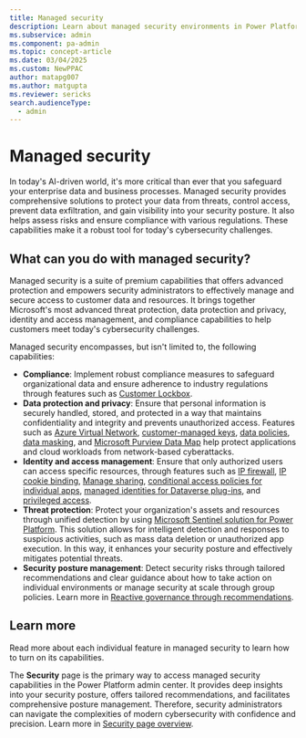```yaml
---
title: Managed security
description: Learn about managed security environments in Power Platform admin center.
ms.subservice: admin
ms.component: pa-admin
ms.topic: concept-article
ms.date: 03/04/2025
ms.custom: NewPPAC
author: matapg007
ms.author: matgupta
ms.reviewer: sericks
search.audienceType: 
  - admin
---
```


# Managed security

In today's AI-driven world, it's more critical than ever that you safeguard your enterprise data and business processes. Managed security provides comprehensive solutions to protect your data from threats, control access, prevent data exfiltration, and gain visibility into your security posture. It also helps assess risks and ensure compliance with various regulations. These capabilities make it a robust tool for today's cybersecurity challenges.

## What can you do with managed security?

Managed security is a suite of premium capabilities that offers advanced protection and empowers security administrators to effectively manage and secure access to customer data and resources. It brings together Microsoft's most advanced threat protection, data protection and privacy, identity and access management, and compliance capabilities to help customers meet today's cybersecurity challenges.

Managed security encompasses, but isn't limited to, the following capabilities:

- **Compliance**: Implement robust compliance measures to safeguard organizational data and ensure adherence to industry regulations through features such as [Customer Lockbox](../about-lockbox.md).
- **Data protection and privacy**: Ensure that personal information is securely handled, stored, and protected in a way that maintains confidentiality and integrity and prevents unauthorized access. Features such as [Azure Virtual Network](../vnet-support-overview.md), [customer-managed keys](../customer-managed-key.md), [data policies](../managed-environment-data-policies.md), [data masking](../create-manage-masking-rules.md), and [Microsoft Purview Data Map](/purview/register-scan-dataverse?) help protect applications and cloud workloads from network-based cyberattacks.
- **Identity and access management**: Ensure that only authorized users can access specific resources, through features such as [IP firewall](../ip-firewall.md), [IP cookie binding](../block-cookie-replay-attack.md), [Manage sharing](../managed-environment-sharing-limits.md), [conditional access policies for individual apps](/power-platform-release-plan/2022wave1/power-apps/conditional-access-policies-individual-power-apps), [managed identities for Dataverse plug-ins](../managed-identity-overview.md), and [privileged access](access-control.md).
- **Threat protection**: Protect your organization's assets and resources through unified detection by using [Microsoft Sentinel solution for Power Platform](/azure/sentinel/business-applications/power-platform-solution-overview). This solution allows for intelligent detection and responses to suspicious activities, such as mass data deletion or unauthorized app execution. In this way, it enhances your security posture and effectively mitigates potential threats.
- **Security posture management**: Detect security risks through tailored recommendations and clear guidance about how to take action on individual environments or manage security at scale through group policies. Learn more in [Reactive governance through recommendations](security-overview.md#reactive-governance-through-recommendations).

## Learn more

Read more about each individual feature in managed security to learn how to turn on its capabilities.

The **Security** page is the primary way to access managed security capabilities in the Power Platform admin center. It provides deep insights into your security posture, offers tailored recommendations, and facilitates comprehensive posture management. Therefore, security administrators can navigate the complexities of modern cybersecurity with confidence and precision. Learn more in [Security page overview](security-overview.md).
